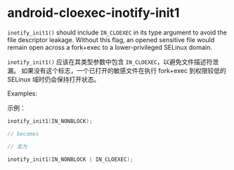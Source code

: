 # android-cloexec-inotify-init1

`inotify_init1()` should include `IN_CLOEXEC` in its type argument to avoid the file descriptor leakage. Without this flag, an opened sensitive file would remain open across a fork+exec to a lower-privileged SELinux domain.

`inotify_init1()` 应该在其类型参数中包含 `IN_CLOEXEC`，以避免文件描述符泄漏。 如果没有这个标志，一个已打开的敏感文件在执行 fork+exec 到权限较低的 SELinux 域时仍会保持打开状态。

Examples:

示例：

```c++
inotify_init1(IN_NONBLOCK);

// becomes

// 变为

inotify_init1(IN_NONBLOCK | IN_CLOEXEC);
```
